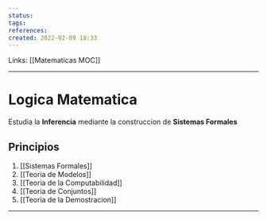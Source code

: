 ```yaml
---
status:
tags: 
references:
created: 2022-02-09 18:33
---
```

Links: [[Matematicas MOC]]
___
# Logica Matematica

Estudia la **Inferencia** mediante la construccion de **Sistemas Formales**

## Principios
1. [[Sistemas Formales]]
2. [[Teoria de Modelos]]
3. [[Teoria de la Computabilidad]]
4. [[Teoria de Conjuntos]]
5. [[Teoria de la Demostracion]]


___



